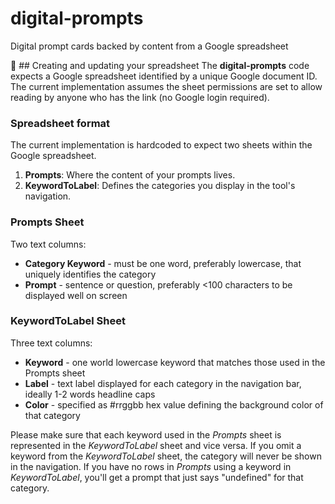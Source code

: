 # digital-prompts
Digital prompt cards backed by content from a Google spreadsheet

:floppy_disk: ## Creating and updating your spreadsheet
The **digital-prompts** code expects a Google spreadsheet identified by a unique Google document ID. The current implementation assumes the sheet permissions are set to allow reading by anyone who has the link (no Google login required).

### Spreadsheet format
The current implementation is hardcoded to expect two sheets within the Google spreadsheet.

1. **Prompts**: Where the content of your prompts lives. 
2. **KeywordToLabel**: Defines the categories you display in the tool's navigation. 

### Prompts Sheet
Two text columns: 
* **Category Keyword** - must be one word, preferably lowercase, that uniquely identifies the category
* **Prompt** - sentence or question, preferably <100 characters to be displayed well on screen

### KeywordToLabel Sheet
Three text columns: 
* **Keyword** - one world lowercase keyword that matches those used in the Prompts sheet
* **Label** - text label displayed for each category in the navigation bar, ideally 1-2 words headline caps
* **Color** - specified as #rrggbb hex value defining the background color of that category

Please make sure that each keyword used in the *Prompts* sheet is represented in the *KeywordToLabel* sheet and vice versa. If you omit a keyword from the *KeywordToLabel* sheet, the category will never be shown in the navigation. If you have no rows in *Prompts* using a keyword in *KeywordToLabel*, you'll get a prompt that just says "undefined" for that category.
